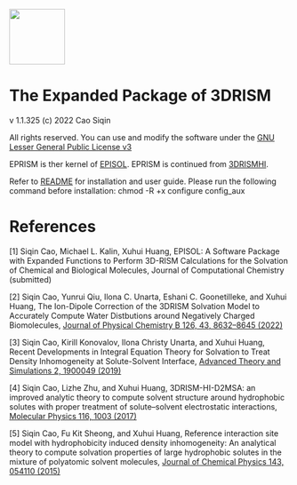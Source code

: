 <img src="https://github.com/seechin/eprism3d/blob/main/logo.png" height=100></img>

# The Expanded Package of 3DRISM

v 1.1.325 (c) 2022 Cao Siqin

All rights reserved. You can use and modify the software under the [GNU Lesser General Public License v3](https://www.gnu.org/licenses/lgpl-3.0.en.html)

EPRISM is ther kernel of [EPISOL](https://github.com/EPISOLrelease/EPISOL). EPRISM is continued from [3DRISMHI](https://github.com/seechin/3DRISMHI).

Refer to [README](https://github.com/seechin/eprism/blob/main/README) for installation and user guide. Please run the following command before installation: chmod -R +x configure config_aux

# References

[1] Siqin Cao, Michael L. Kalin, Xuhui Huang, EPISOL: A Software Package with Expanded Functions to Perform 3D-RISM Calculations for the Solvation of Chemical and Biological Molecules,  Journal of Computational Chemistry (submitted)

[2] Siqin Cao, Yunrui Qiu, Ilona C. Unarta, Eshani C. Goonetilleke, and Xuhui Huang, The Ion-Dipole Correction of the 3DRISM Solvation Model to Accurately Compute Water Distbutions around Negatively Charged Biomolecules, [Journal of Physical Chemistry B 126, 43, 8632–8645 (2022)](https://doi.org/10.1021/acs.jpcb.2c04431)

[3] Siqin Cao, Kirill Konovalov, Ilona Christy Unarta, and Xuhui Huang, Recent Developments in Integral Equation Theory for Solvation to Treat Density Inhomogeneity at Solute-Solvent Interface, [Advanced Theory and Simulations 2, 1900049 (2019)](https://doi.org/10.1002/adts.201900049)

[4] Siqin Cao, Lizhe Zhu, and Xuhui Huang, 3DRISM-HI-D2MSA: an improved analytic theory to compute solvent structure around hydrophobic solutes with proper treatment of solute–solvent electrostatic interactions, [Molecular Physics 116, 1003 (2017)](https://doi.org/10.1080/00268976.2017.1416195)

[5] Siqin Cao, Fu Kit Sheong, and Xuhui Huang, Reference interaction site model with hydrophobicity induced density inhomogeneity: An analytical theory to compute solvation properties of large hydrophobic solutes in the mixture of polyatomic solvent molecules, [Journal of Chemical Physics 143, 054110 (2015)](https://doi.org/10.1063/1.4928051)

